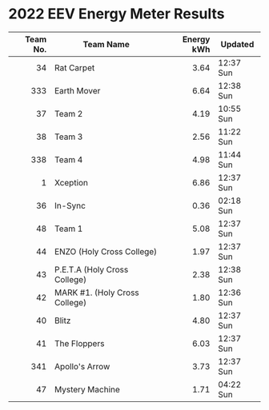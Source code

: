 # 2022 EEV Energy Meter Results
|Team No.|Team Name|Energy kWh|Updated|
|---:|---|---:|---|
|34|Rat Carpet|3.64|12:37 Sun|
|333|Earth Mover|6.64|12:38 Sun|
|37|Team 2|4.19|10:55 Sun|
|38|Team 3|2.56|11:22 Sun|
|338|Team 4|4.98|11:44 Sun|
|1|Xception|6.86|12:37 Sun|
|36|In-Sync|0.36|02:18 Sun|
|48|Team 1|5.08|12:37 Sun|
|44|ENZO (Holy Cross College)|1.97|12:37 Sun|
|43|P.E.T.A (Holy Cross College)|2.38|12:38 Sun|
|42|MARK #1. (Holy Cross College)|1.80|12:36 Sun|
|40|Blitz|4.80|12:37 Sun|
|41|The Floppers|6.03|12:37 Sun|
|341|Apollo's Arrow|3.73|12:37 Sun|
|47|Mystery Machine|1.71|04:22 Sun|
